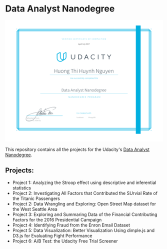 # Data Analyst Nanodegree
![alt tag](https://github.com/HuongIvyNguyen/udacity-data-science/blob/master/data-analyst-certificate.png)

This repository contains all the projects for the Udacity's [Data Analyst Nanodegree](https://www.udacity.com/course/data-analyst-nanodegree--nd002).

## Projects:
+ Project 1: Analyzing the Stroop effect using descriptive and inferential statistics
+ Project 2: Investigating All Factors that Contributed the SUrvial Rate of the Titanic Passengers
+ Project 2: Data Wrangling and Exploring: Open Street Map dataset for the West Seattle Area
+ Project 3: Exploring and Summaring Data of the Financial Contributing Factors for the 2016 Presidential Campaign
+ Project 4: Identifying Fraud from the Enron Email Dataset
+ Project 5: Data Visualization: Better Visualization Using dimple.js and D3.js for Evaluating Fight Performance
+ Project 6: A/B Test: the Udacity Free Trial Screener
